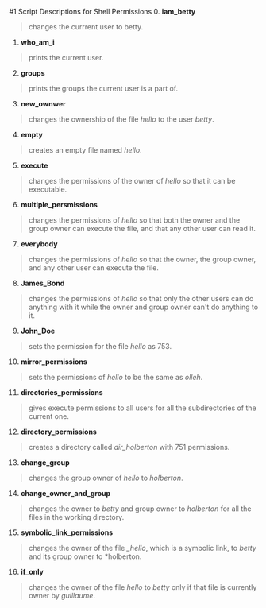 #1 Script Descriptions for Shell Permissions
0. **iam_betty** 
> changes the currrent user to betty.
1. **who_am_i**
>  prints the current user.
2. **groups**
> prints the groups the current user is a part of.
3. **new_ownwer**
> changes the ownership of the file *hello* to the user *betty*.
4. **empty**
> creates an empty file named *hello*.
5. **execute**
> changes the permissions of the owner of *hello* so that it can be executable.
6. **multiple_persmissions**
> changes the permissions of *hello* so that both the owner and the group owner can execute the file, and that any other user can read it.
7. **everybody**
> changes the permissions of *hello* so that the owner, the group owner, and any other user can execute the file.
8. **James_Bond**
> changes the permissions of *hello* so that only the other users can do anything with it while the owner and group owner can't do anything to it.
9. **John_Doe**
> sets the permission for the file *hello* as 753.
10. **mirror_permissions**
> sets the permissions of *hello* to be the same as *olleh*.
11. **directories_permissions**
> gives execute permissions to all users for all the subdirectories of the current one.
12. **directory_permissions**
> creates a directory called *dir_holberton* with 751 permissions.
13. **change_group**
> changes the group owner of *hello* to *holberton*.
14. **change_owner_and_group**
> changes the owner to *betty* and group owner to *holberton* for all the files in the working directory.
15. **symbolic_link_permissions**
> changes the owner of the file *_hello*, which is a symbolic link, to *betty* and its group owner to *holberton.
16. **if_only**
> changes the owner of the file *hello* to *betty* only if that file is currently owner by *guillaume*.